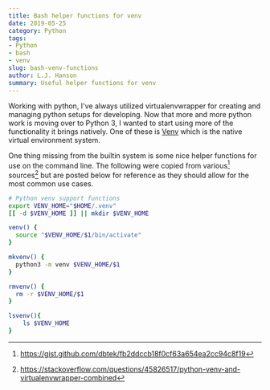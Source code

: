 ```yaml
---
title: Bash helper functions for venv
date: 2019-05-25
category: Python
tags:
- Python
- bash
- venv
slug: bash-venv-functions
author: L.J. Hanson
summary: Useful helper functions for venv
---
```


Working with python, I've always utilized virtualenvwrapper for creating and managing python setups for developing.
Now that more and more python work is moving over to Python 3, I wanted to start using more of the functionality it brings natively.
One of these is [Venv](https://docs.python.org/3/tutorial/venv.html) which is the native virtual environment system.

One thing missing from the builtin system is some nice helper functions for use on the command line.  The following were copied from various[^1] sources[^2] but are posted below for reference as they should allow for the most common use cases.

```bash
# Python venv support functions
export VENV_HOME="$HOME/.venv"
[[ -d $VENV_HOME ]] || mkdir $VENV_HOME

venv() {
  source "$VENV_HOME/$1/bin/activate"
}

mkvenv() {
  python3 -m venv $VENV_HOME/$1
}

rmvenv() {
  rm -r $VENV_HOME/$1
}

lsvenv(){
    ls $VENV_HOME
}
```

[^1]: https://gist.github.com/dbtek/fb2ddccb18f0cf63a654ea2cc94c8f19
[^2]: https://stackoverflow.com/questions/45826517/python-venv-and-virtualenvwrapper-combined
